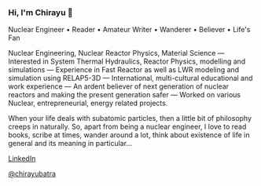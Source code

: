 ### Hi, I'm Chirayu 👋

Nuclear Engineer • Reader • Amateur Writer • Wanderer • Believer • Life's Fan

Nuclear Engineering, Nuclear Reactor Physics, Material Science — Interested in System Thermal Hydraulics, Reactor Physics, modelling and simulations — Experience in Fast Reactor as well as LWR modeling and simulation using RELAP5-3D — International, multi-cultural educational and work experience — An ardent believer of next generation of nuclear reactors and making the present generation safer — Worked on various Nuclear, entrepreneurial, energy related projects.

When your life deals with subatomic particles, then a little bit of philosophy creeps in naturally. So, apart from being a nuclear engineer, I love to read books, scribe at times, wander around a lot, think about existence of life in general and its meaning in particular...

[LinkedIn](https://www.linkedin.com/in/chirayubatra "Chirayu's LinkedIn Profile")

[@chirayubatra](https://twitter.com/chirayubatra "Chirayu's Twitter Profile")

<!--
**chirayubatra/chirayubatra** is a ✨ _special_ ✨ repository because its `README.md` (this file) appears on your GitHub profile.

Here are some ideas to get you started:

- 🔭 I’m currently working on ...
- 🌱 I’m currently learning ...
- 👯 I’m looking to collaborate on ...
- 🤔 I’m looking for help with ...
- 💬 Ask me about ...
- 📫 How to reach me: ...
- 😄 Pronouns: ...
- ⚡ Fun fact: ...
-->
